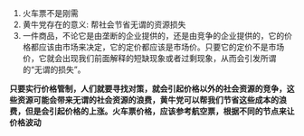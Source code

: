 1. 火车票不是刚需
2. 黄牛党存在的意义: 帮社会节省无谓的资源损失
3. 一件商品，不论它是由垄断的企业提供的，还是由竞争的企业提供的，它的价格都应该由市场来决定，它的定价都应该是市场价。只要它的定价不是市场价，它就会出现我们前面解释的短缺现象或者过剩现象，从而会引发所谓的“无谓的损失”。

**只要实行价格管制，人们就要寻找对策，就会引起价格以外的社会资源的竞争，这些资源可能会带来无谓的社会资源的浪费，黄牛党可以帮我们节省这些成本的浪费，但是会引起价格的上涨。火车票价格，应该参考航空票，根据不同的节点来让价格波动**